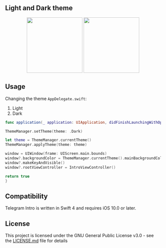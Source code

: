 ## Light and Dark theme
<p align="center">
<img src="https://raw.githubusercontent.com/dworkinnn/telegram_intro/master/Resources/dark_intro.gif" width="180"/>
<img src="https://raw.githubusercontent.com/dworkinnn/telegram_intro/master/Resources/light_intro.gif" width="180"/>
</p>

## Usage
Changing the theme `AppDelegate.swift`:
1) Light
2) Dark

``` swift
func application(_ application: UIApplication, didFinishLaunchingWithOptions launchOptions: [UIApplicationLaunchOptionsKey: Any]?) -> Bool {

ThemeManager.setTheme(theme: .Dark)

let theme = ThemeManager.currentTheme()
ThemeManager.applyTheme(theme: theme)

window = UIWindow(frame: UIScreen.main.bounds)
window?.backgroundColor = ThemeManager.currentTheme().mainBackgroundColor
window?.makeKeyAndVisible()
window?.rootViewController = IntroViewController()

return true
}
```
## Compatibility
Telegram Intro is written in Swift 4 and requires iOS 10.0 or later.

## License
This project is licensed under the GNU General Public License v3.0 - see the [LICENSE.md](https://github.com/dworkinnbarimen/telegram_intro/blob/master/LICENSE) file for details
